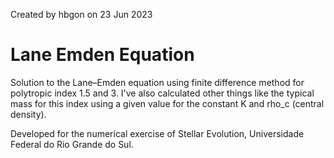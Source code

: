 Created by hbgon on 23 Jun 2023


Lane Emden Equation
=======

Solution to the Lane–Emden equation using finite difference method for polytropic index 1.5 and 3. I've also calculated other things like the typical mass for this index using a given value for the constant K and rho_c (central density).

Developed for the numerical exercise of Stellar Evolution, Universidade Federal do Rio Grande do Sul.

